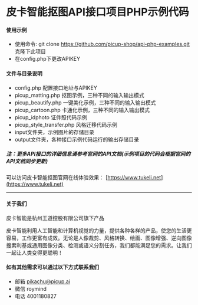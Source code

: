 # 皮卡智能抠图API接口项目PHP示例代码

#### 使用示例
- 使用命令: git clone https://github.com/picup-shop/api-php-examples.git 克隆下此项目
- 在config.php下更改APIKEY

#### 文件与目录说明

- config.php 配置接口地址与APIKEY
- picup_matting.php 抠图示例，三种不同的输入输出模式
- picup_beautify.php 一键美化示例，三种不同的输入输出模式
- picup_cartoon.php 卡通化示例，三种不同的输入输出模式
- picup_idphoto 证件照代码示例
- picup_style_transfer.php 风格迁移代码示例
- input文件夹，示例图片的存储目录
- output文件夹，各种接口示例代码运行的输出存储目录

##### 注：更多API接口的详细信息请参考官网的API文档(示例项目的代码会根据官网的API文档同步更新)
可以访问皮卡智能抠图官网在线体验效果： [https://www.tukeli.net](https://www.tukeli.net)

---
#### 关于我们
皮卡智能是杭州王道控股有限公司旗下产品

皮卡智能利用人工智能和计算机视觉的力量，提供各种各样的产品，使您的生活更容易，工作更富有成效。无论是人像裁剪、风格转换、绘画、图像增强、逆向图像搜索利基或通用图像分类、检测或语义分割任务，我们都能满足您的需求。让我们一起让人类变得更聪明！

#### 如有其他需求可以通过以下方式联系我们
- 邮箱
pikachu@picup.ai
- 微信
roymind
- 电话
4001180827
